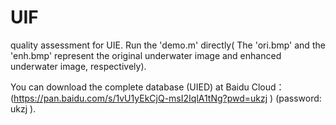 # UIF
quality assessment for UIE. Run the 'demo.m' directly( The 'ori.bmp' and the 'enh.bmp' represent the original underwater image and enhanced underwater image, respectively).

You can download the complete database (UIED) at Baidu Cloud：
(https://pan.baidu.com/s/1vU1yEkCjQ-msI2IqlA1tNg?pwd=ukzj )  (password: ukzj  ).



